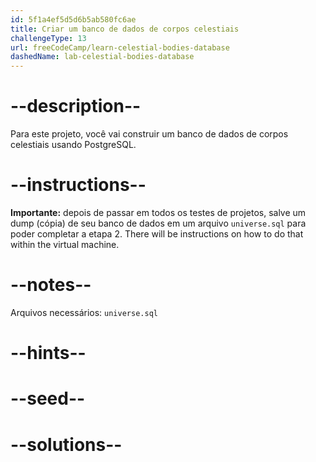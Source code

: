 ```yaml
---
id: 5f1a4ef5d5d6b5ab580fc6ae
title: Criar um banco de dados de corpos celestiais
challengeType: 13
url: freeCodeCamp/learn-celestial-bodies-database
dashedName: lab-celestial-bodies-database
---
```


# --description--

Para este projeto, você vai construir um banco de dados de corpos celestiais usando PostgreSQL.

# --instructions--

**Importante:** depois de passar em todos os testes de projetos, salve um dump (cópia) de seu banco de dados em um arquivo `universe.sql` para poder completar a etapa 2. There will be instructions on how to do that within the virtual machine.

# --notes--

Arquivos necessários: `universe.sql`

# --hints--

# --seed--

# --solutions--
